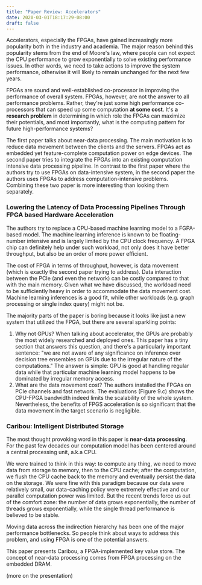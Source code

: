 ```yaml
---
title: "Paper Review: Accelerators"
date: 2020-03-01T18:17:29-08:00
draft: false 
---
```


Accelerators, especially the FPGAs, have gained increasingly more popularity both in the industry and academia.
The major reason behind this popularity stems from the end of Moore's law, where people can not expect the CPU performance to grow exponentially to solve existing performance issues.
In other words, we need to take actions to improve the system performance, otherwise it will likely to remain unchanged for the next few years.

FPGAs are sound and well-established co-processor in improving the performance of overall system. 
FPGAs, however, are not the answer to all performance problems. Rather, they're just some high performance co-processors that can speed up some computation **at some cost**. 
It's **a research problem** in determining in which role the FPGAs can maximize their potentials, 
and most importantly, what is the computing pattern for future high-performance systems? 

The first paper talks about near-data processing.
The main motivation is to reduce data movement between the clients and the servers.
FPGAs act as embedded yet feature-complete computation power on edge devices.
The second paper tries to integrate the FPGAs into an existing computation intensive data processing pipeline. 
In contrast to the first paper where the authors try to use FPGAs on data-intensive system, 
in the second paper the authors uses FPGAs to address computation-intensive problems.
Combining these two paper is more interesting than looking them separately.

### Lowering the Latency of Data Processing Pipelines Through FPGA based Hardware Acceleration
The authors try to replace a CPU-based machine learning model to a FGPA-based model.
The machine learning inference is known to be floating-number intensive and is largely limited by the CPU clock frequency.
A FPGA chip can definitely help under such workload, not only does it have better throughput, but also be an order of more power efficient.

The cost of FPGA in terms of throughput, however, is data movement (which is exactly the second paper trying to address).
Data interaction between the PCIe (and even the network) can be costly compared to that with the main memory.
Given what we have discussed, the workload need to be sufficiently heavy in order to accommodate the data movement cost.
Machine learning inferences is a good fit, while other workloads (e.g. graph processing or single index query) might not be.

The majority parts of the paper is boring because it looks like just a new system that utilized the FPGA, but there are several sparkling points:

1. Why not GPUs? When talking about accelerator, the GPUs are probably the most widely researched and deployed ones.
This paper has a tiny section that answers this question, and there's a particularly important sentence: "we are not aware of any significance on inference over decision tree ensembles on GPUs due to the irregular nature of the computations." 
The answer is simple: GPU is good at handling regular data while that particular machine learning model happens to be dominated by irregular memory access.
2. What are the data movement cost? The authors installed the FPGAs on PCIe channels and fast network.
The evaluations (Figure 9.c) shows the CPU-FPGA bandwidth indeed limits the scalability of the whole system.
Nevertheless, the benefits of FPGS acceleration is so significant that the data movement in the target scenario is negligible.


### Caribou: Intelligent Distributed Storage

The most thought provoking word in this paper is **near-data processing**.
For the past few decades our computation model has been centered around a central processing unit, a.k.a CPU.

We were trained to think in this way: to compute any thing, we need to move data from storage to memory, 
then to the CPU cache; after the computation, we flush the CPU cache back to the memory and eventually persist the data on the storage.
We were fine with this paradigm because our data were relatively small, 
our data-caching policy were extremely effective and our parallel computation power was limited.
But the recent trends force us out of the comfort zone: the number of data grows exponentially, 
the number of threads grows exponentially, while the single thread performance is believed to be stable.

Moving data across the indirection hierarchy has been one of the major performance bottlenecks.
So people think about ways to address this problem, and using FPGA is one of the potential answers.

This paper presents Caribou, a FPGA-implemented key value store.
The concept of near-data processing comes from FPGA processing on the embedded DRAM.

(more on the presentation)



